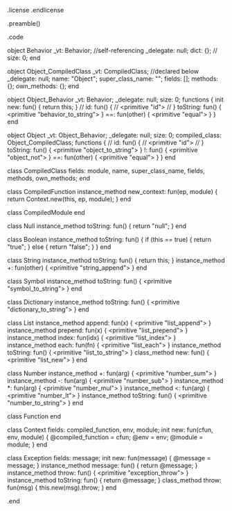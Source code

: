 .license
.endlicense

.preamble()

.code

  object Behavior
    _vt: Behavior; //self-referencing
    _delegate: null;
    dict: {};
//    size: 0;
  end

  object Object_CompiledClass
    _vt: CompiledClass; //declared below
    _delegate: null;
    name: "Object";
    super_class_name: "";
    fields: [];
    methods: {};
    own_methods: {};
  end

  object Object_Behavior
    _vt: Behavior;
    _delegate: null;
    size: 0;
    functions {
      init new: fun() {
        return this;
      }
       // id: fun() {
       //   <primitive "id">
       // }
       toString: fun() {
         <primitive "behavior_to_string">
       }
       ==: fun(other) {
         <primitive "equal">
       }
    }
  end

  object Object
    _vt: Object_Behavior;
    _delegate: null;
    size: 0;
    compiled_class: Object_CompiledClass;
    functions {
       // id: fun() {
       //   <primitive "id">
       // }
       toString: fun() {
         <primitive "object_to_string">
       }
       !: fun() {
         <primitive "object_not">
       }
       ==: fun(other) {
         <primitive "equal">
       }
    }
  end

  class CompiledClass
    fields: module, name, super_class_name,
            fields, methods, own_methods;
  end

  class CompiledFunction
    instance_method new_context: fun(ep, module) {
      return Context.new(this, ep, module);
    }
  end

  class CompiledModule
  end

  class Null
  instance_method toString: fun() {
    return "null";
  }
  end

  class Boolean
  instance_method toString: fun() {
    if (this == true) {
      return "true";
    } else {
      return "false";
    }
  }
  end

  class String
  instance_method toString: fun() {
    return this;
  }
  instance_method +: fun(other) {
    <primitive "string_append">
  }
  end

  class Symbol
  instance_method toString: fun() {
    <primitive "symbol_to_string">
  }
  end

  class Dictionary
  instance_method toString: fun() {
    <primitive "dictionary_to_string">
  }
  end

  class List
  instance_method append: fun(x) {
    <primitive "list_append">
  }
  instance_method prepend: fun(x) {
    <primitive "list_prepend">
  }
  instance_method index: fun(idx) {
    <primitive "list_index">
  }
  instance_method each: fun(fn) {
    <primitive "list_each">
  }
  instance_method toString: fun() {
    <primitive "list_to_string">
  }
  class_method new: fun() {
    <primitive "list_new">
  }
  end

  class Number
    instance_method +: fun(arg) {
      <primitive "number_sum">
    }
    instance_method -: fun(arg) {
      <primitive "number_sub">
    }
    instance_method *: fun(arg) {
      <primitive "number_mul">
    }
    instance_method <: fun(arg) {
      <primitive "number_lt">
    }
    instance_method toString: fun() {
      <primitive "number_to_string">
    }
  end


  class Function
  end

  class Context
  fields: compiled_function, env, module;
  init new: fun(cfun, env, module) {
    @compiled_function = cfun;
    @env = env;
    @module = module;
  }
  end

class Exception
  fields: message;
  init new: fun(message) {
    @message = message;
  }
  instance_method message: fun() {
    return @message;
  }
  instance_method throw: fun() {
    <primitive "exception_throw">
  }
  instance_method toString: fun() {
    return @message;
  }
  class_method throw: fun(msg) {
    this.new(msg).throw;
  }
end

.end
